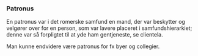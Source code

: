 ### Patronus


En patronus var i det romerske samfund en mand, der var beskytter og velgører over for en person, som var lavere placeret i samfundshierarkiet; denne var så forpligtet til at yde ham gentjeneste, se clientela.

Man kunne endvidere være patronus for fx byer og collegier.